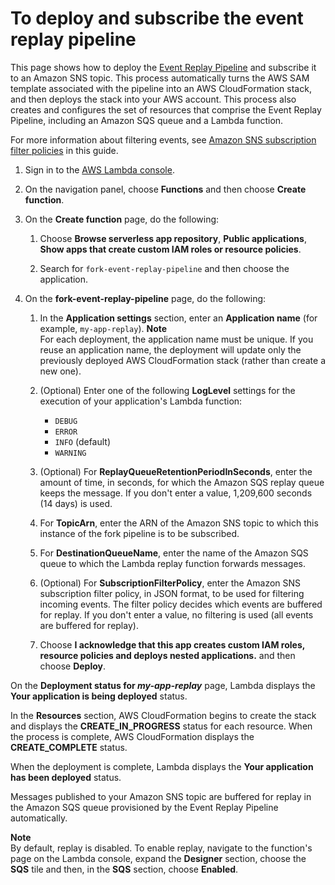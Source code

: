 # To deploy and subscribe the event replay pipeline<a name="deploy-event-replay-pipeline"></a>

This page shows how to deploy the [Event Replay Pipeline](sns-fork-pipeline-as-subscriber.md#sns-fork-event-replay-pipeline) and subscribe it to an Amazon SNS topic\. This process automatically turns the AWS SAM template associated with the pipeline into an AWS CloudFormation stack, and then deploys the stack into your AWS account\. This process also creates and configures the set of resources that comprise the Event Replay Pipeline, including an Amazon SQS queue and a Lambda function\.

For more information about filtering events, see [Amazon SNS subscription filter policies](sns-subscription-filter-policies.md) in this guide\.

1. Sign in to the [AWS Lambda console](https://console.aws.amazon.com/lambda/)\.

1. On the navigation panel, choose **Functions** and then choose **Create function**\.

1. On the **Create function** page, do the following:

   1. Choose **Browse serverless app repository**, **Public applications**, **Show apps that create custom IAM roles or resource policies**\.

   1. Search for `fork-event-replay-pipeline` and then choose the application\.

1. On the **fork\-event\-replay\-pipeline** page, do the following:

   1. In the **Application settings** section, enter an **Application name** \(for example, `my-app-replay`\)\.
**Note**  
For each deployment, the application name must be unique\. If you reuse an application name, the deployment will update only the previously deployed AWS CloudFormation stack \(rather than create a new one\)\.

   1. \(Optional\) Enter one of the following **LogLevel** settings for the execution of your application's Lambda function:
      + `DEBUG`
      + `ERROR`
      + `INFO` \(default\)
      + `WARNING`

   1. \(Optional\) For **ReplayQueueRetentionPeriodInSeconds**, enter the amount of time, in seconds, for which the Amazon SQS replay queue keeps the message\. If you don't enter a value, 1,209,600 seconds \(14 days\) is used\.

   1. For **TopicArn**, enter the ARN of the Amazon SNS topic to which this instance of the fork pipeline is to be subscribed\.

   1. For **DestinationQueueName**, enter the name of the Amazon SQS queue to which the Lambda replay function forwards messages\.

   1. \(Optional\) For **SubscriptionFilterPolicy**, enter the Amazon SNS subscription filter policy, in JSON format, to be used for filtering incoming events\. The filter policy decides which events are buffered for replay\. If you don't enter a value, no filtering is used \(all events are buffered for replay\)\.

   1. Choose **I acknowledge that this app creates custom IAM roles, resource policies and deploys nested applications\.** and then choose **Deploy**\.

On the **Deployment status for *my\-app\-replay*** page, Lambda displays the **Your application is being deployed** status\.

In the **Resources** section, AWS CloudFormation begins to create the stack and displays the **CREATE\_IN\_PROGRESS** status for each resource\. When the process is complete, AWS CloudFormation displays the **CREATE\_COMPLETE** status\.

When the deployment is complete, Lambda displays the **Your application has been deployed** status\.

Messages published to your Amazon SNS topic are buffered for replay in the Amazon SQS queue provisioned by the Event Replay Pipeline automatically\.

**Note**  
By default, replay is disabled\. To enable replay, navigate to the function's page on the Lambda console, expand the **Designer** section, choose the **SQS** tile and then, in the **SQS** section, choose **Enabled**\.